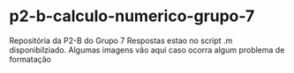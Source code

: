 # p2-b-calculo-numerico-grupo-7
Repositória da P2-B do Grupo 7 
Respostas estao no script .m disponibilziado.
Algumas imagens vão aqui caso ocorra algum problema de formatação
